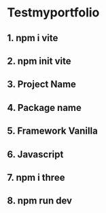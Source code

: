 # Testmyportfolio
## 1. npm i vite
## 2. npm init vite
## 3. Project Name
## 4. Package name 
## 5. Framework Vanilla
## 6. Javascript
## 7. npm i three
## 8. npm run dev
